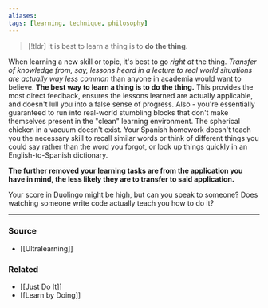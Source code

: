 ```yaml
---
aliases: 
tags: [learning, technique, philosophy]
---
```


> [!tldr] It is best to learn a thing is to **do the thing**.

When learning a new skill or topic, it's best to go *right at* the thing. *Transfer of knowledge from, say, lessons heard in a lecture to real world situations are actually way less common* than anyone in academia would want to believe. **The best way to learn a thing is to do the thing.** This provides the most direct feedback, ensures the lessons learned are actually applicable, and doesn't lull you into a false sense of progress. Also - you're essentially guaranteed to run into real-world stumbling blocks that don't make themselves present in the "clean" learning environment. The spherical chicken in a vacuum doesn't exist. Your Spanish homework doesn't teach you the necessary skill to recall similar words or think of different things you could say rather than the word you forgot, or look up things quickly in an English-to-Spanish dictionary. 

**The further removed your learning tasks are from the application you have in mind, the less likely they are to transfer to said application.**

Your score in Duolingo might be high, but can you speak to someone? Does watching someone write code actually teach you how to do it?

---
### Source
- [[Ultralearning]]

### Related
- [[Just Do It]]
- [[Learn by Doing]]
 